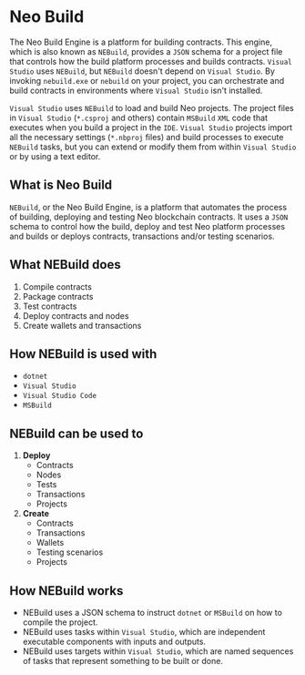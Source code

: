 # Neo Build
The Neo Build Engine is a platform for building contracts. This engine,
which is also known as `NEBuild`, provides a `JSON` schema for a project
file that controls how the build platform processes and builds contracts.
`Visual Studio` uses `NEBuild`, but `NEBuild` doesn't depend on
`Visual Studio`. By invoking `nebuild.exe` or `nebuild` on your project,
you can orchestrate and build contracts in environments where `Visual Studio`
isn't installed.

`Visual Studio` uses `NEBuild` to load and build Neo projects. The project
files in `Visual Studio` (`*.csproj` and others) contain `MSBuild` `XML`
code that executes when you build a project in the `IDE`. `Visual Studio`
projects import all the necessary settings (`*.nbproj` files) and build
processes to execute `NEBuild` tasks, but you can extend or modify them
from within `Visual Studio` or by using a text editor.

## What is Neo Build
`NEBuild`, or the Neo Build Engine, is a platform that automates
the process of building, deploying and testing Neo blockchain contracts.
It uses a `JSON` schema to control how the build, deploy and test Neo
platform processes and builds or deploys contracts, transactions and/or
testing scenarios.

## What NEBuild does
1. Compile contracts
2. Package contracts
3. Test contracts
4. Deploy contracts and nodes
5. Create wallets and transactions

## How NEBuild is used with
- `dotnet`
- `Visual Studio`
- `Visual Studio Code`
- `MSBuild`

## NEBuild can be used to
1. **Deploy**
   - Contracts
   - Nodes
   - Tests
   - Transactions
   - Projects
2. **Create**
   - Contracts
   - Transactions
   - Wallets
   - Testing scenarios
   - Projects

## How NEBuild works
- NEBuild uses a JSON schema to instruct `dotnet` or `MSBuild` on how to compile the project.
- NEBuild uses tasks within `Visual Studio`, which are independent executable components with inputs and outputs.
- NEBuild uses targets within `Visual Studio`, which are named sequences of tasks that represent something to be built or done.
